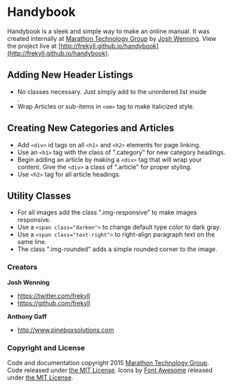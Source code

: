 # Handybook

Handybook is a sleek and simple way to make an online manual. It was created internally at [Marathon Technology Group](https://www.marathontechgroup.com) by [Josh Wenning](https://twitter.com/frekyll). View the project live at [http://frekyll.github.io/handybook](http://frekyll.github.io/handybook).

## Adding New Header Listings

- No classes necessary. Just simply add to the unordered list inside <nav>.
- Wrap Articles or sub-items in `<em>` tag to make italicized style.

## Creating New Categories and Articles

- Add `<div>` id tags on all `<h1>` and `<h2>` elements for page linking.
- Use an `<h1>` tag with the class of ".category" for new category headings.
- Begin adding an article by making a `<div>` tag that will wrap your content. Give the `<div>` a class of ".article" for proper styling.
- Use `<h2>` tag for all article headings.

## Utility Classes

- For all images add the class ".img-responsive" to make images responsive.
- Use a `<span class="darken">` to change default type color to dark gray.
- Use a `<span class="text-right">` to right-align paragraph text on the same line.
- The class ".img-rounded" adds a simple rounded corner to the image.

### Creators

**Josh Wenning**

- <https://twitter.com/frekyll>
- <https://github.com/frekyll>

**Anthony Gaff**

- <http://www.pineboxsolutions.com>

### Copyright and License

Code and documentation copyright 2015 [Marathon Technology Group](https://www.marathontechgroup.com/). Code released under [the MIT License](https://github.com/frekyll/quick-manny/blob/gh-pages/LICENSE). Icons by [Font Awesome](http://fontawesome.io) released under [the MIT License](http://fontawesome.io/license).
